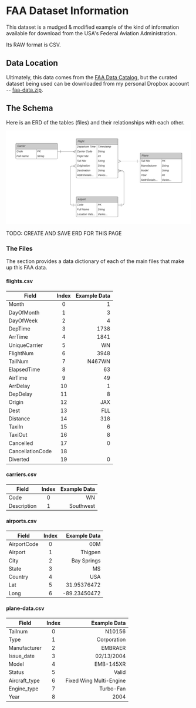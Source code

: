 # FAA Dataset Information

This dataset is a mudged & modified example of the kind of information available for download from the USA's Federal Aviation Administration.  

Its RAW format is CSV.

## Data Location

Ultimately, this data comes from the [FAA Data Catalog](https://catalog.data.faa.gov/dataset), but the curated dataset being used can be downloaded from my personal Dropbox account -- [faa-data.zip](https://www.dropbox.com/s/3zmfmarszouz4vd/faa-data.zip?dl=0).

## The Schema

Here is an ERD of the tables (files) and their relationships with each other.

![FAA ERD](FAA_ERD.png)

TODO: CREATE AND SAVE ERD FOR THIS PAGE

### The Files

The section provides a data dictionary of each of the main files that make up this FAA data.

#### flights.csv

| Field         | Index | Example Data |
| ------------- |:-----:| -----:|
| Month         | 0     | 1 |
| DayOfMonth    | 1     | 3 |
| DayOfWeek     | 2     | 4 |
| DepTime       | 3     | 1738 |
| ArrTime       | 4     | 1841 |
| UniqueCarrier | 5     | WN |
| FlightNum     | 6     | 3948 |
| TailNum       | 7     | N467WN |
| ElapsedTime   | 8     | 63 |
| AirTime       | 9     | 49 |
| ArrDelay      | 10    | 1 |
| DepDelay      | 11    | 8 |
| Origin        | 12    | JAX |
| Dest          | 13    | FLL |
| Distance      | 14    | 318 |
| TaxiIn        | 15    | 6 |
| TaxiOut       | 16    | 8 |
| Cancelled     | 17    | 0 |
| CancellationCode | 18 |  |
| Diverted      | 19    | 0 |

#### carriers.csv

| Field         | Index | Example Data |
| ------------- |:-----:| -----:|
| Code          | 0     | WN |
| Description   | 1     | Southwest |

#### airports.csv

| Field         | Index | Example Data |
| ------------- |:-----:| -----:|
| AirportCode   | 0     | 00M |
| Airport       | 1     | Thigpen |
| City          | 2     | Bay Springs |
| State         | 3     | MS |
| Country       | 4     | USA |
| Lat           | 5     | 31.95376472 |
| Long          | 6     | -89.23450472 |

#### plane-data.csv

| Field         | Index | Example Data |
| ------------- |:-----:| -----:|
| Tailnum       | 0     | N10156 |
| Type          | 1     | Corporation |
| Manufacturer  | 2     | EMBRAER |
| Issue_date    | 3     | 02/13/2004 |
| Model         | 4     | EMB-145XR |
| Status        | 5     | Valid |
| Aircraft_type | 6     | Fixed Wing Multi-Engine |
| Engine_type   | 7     | Turbo-Fan |
| Year          | 8     | 2004 |

